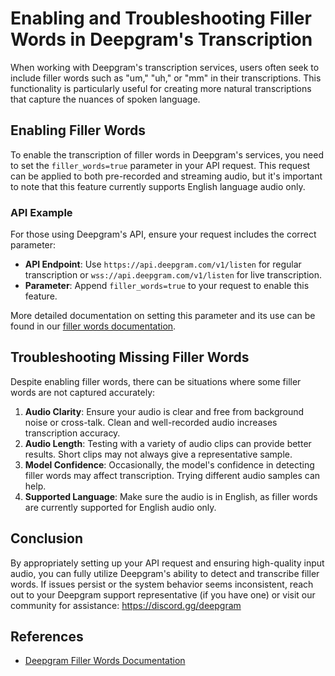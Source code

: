 # Enabling and Troubleshooting Filler Words in Deepgram's Transcription

When working with Deepgram's transcription services, users often seek to include filler words such as "um," "uh," or "mm" in their transcriptions. This functionality is particularly useful for creating more natural transcriptions that capture the nuances of spoken language.

## Enabling Filler Words

To enable the transcription of filler words in Deepgram's services, you need to set the `filler_words=true` parameter in your API request. This request can be applied to both pre-recorded and streaming audio, but it's important to note that this feature currently supports English language audio only.

### API Example

For those using Deepgram's API, ensure your request includes the correct parameter:

- **API Endpoint**: Use `https://api.deepgram.com/v1/listen` for regular transcription or `wss://api.deepgram.com/v1/listen` for live transcription.
- **Parameter**: Append `filler_words=true` to your request to enable this feature.

More detailed documentation on setting this parameter and its use can be found in our [filler words documentation](https://developers.deepgram.com/docs/filler-words).

## Troubleshooting Missing Filler Words

Despite enabling filler words, there can be situations where some filler words are not captured accurately:

1. **Audio Clarity**: Ensure your audio is clear and free from background noise or cross-talk. Clean and well-recorded audio increases transcription accuracy.
2. **Audio Length**: Testing with a variety of audio clips can provide better results. Short clips may not always give a representative sample.
3. **Model Confidence**: Occasionally, the model's confidence in detecting filler words may affect transcription. Trying different audio samples can help.
4. **Supported Language**: Make sure the audio is in English, as filler words are currently supported for English audio only.

## Conclusion

By appropriately setting up your API request and ensuring high-quality input audio, you can fully utilize Deepgram's ability to detect and transcribe filler words. If issues persist or the system behavior seems inconsistent, reach out to your Deepgram support representative (if you have one) or visit our community for assistance: <https://discord.gg/deepgram>

## References

- [Deepgram Filler Words Documentation](https://developers.deepgram.com/docs/filler-words)